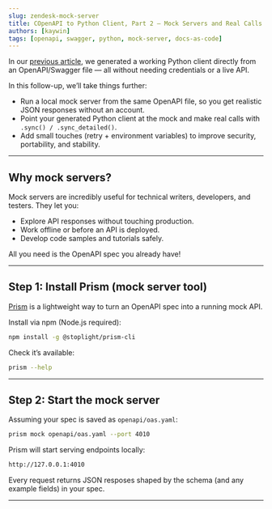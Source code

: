 ```yaml
---
slug: zendesk-mock-server
title: COpenAPI to Python Client, Part 2 — Mock Servers and Real Calls
authors: [kaywin]
tags: [openapi, swagger, python, mock-server, docs-as-code]
---
```


In our [previous article](https://kaywina.github.io/docs-layer/blog/zendesk-python-client), we generated a working Python client directly from an OpenAPI/Swagger file — all without needing credentials or a live API.

In this follow-up, we’ll take things further:
- Run a local mock server from the same OpenAPI file, so you get realistic JSON responses without an account.
- Point your generated Python client at the mock and make real calls with `.sync() / .sync_detailed()`.
- Add small touches (retry + environment variables) to improve security, portability, and stability. 

---

## Why mock servers?

Mock servers are incredibly useful for technical writers, developers, and testers. They let you:
- Explore API responses without touching production.
- Work offline or before an API is deployed.
- Develop code samples and tutorials safely.

All you need is the OpenAPI spec you already have!

---

## Step 1: Install Prism (mock server tool)

[Prism](https://github.com/stoplightio/prism) is a lightweight way to turn an OpenAPI spec into a running mock API.

Install via npm (Node.js required):
```bash title="Bash"
npm install -g @stoplight/prism-cli
```

Check it’s available:
```bash title="Bash"
prism --help
```

---

## Step 2: Start the mock server

Assuming your spec is saved as `openapi/oas.yaml`:
```bash title="Bash"
prism mock openapi/oas.yaml --port 4010
```

Prism will start serving endpoints locally:
```bash
http://127.0.0.1:4010
```

Every request returns JSON resposes shaped by the schema (and any example fields) in your spec.

---